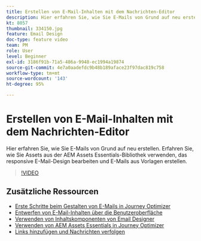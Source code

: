 ```yaml
---
title: Erstellen von E-Mail-Inhalten mit dem Nachrichten-Editor
description: Hier erfahren Sie, wie Sie E-Mails von Grund auf neu erstellen. Erfahren Sie, wie Sie Assets aus der AEM Assets Essentials-Bibliothek verwenden, das responsive E-Mail-Design bearbeiten und E-Mails aus Vorlagen erstellen.
kt: 8057
thumbnail: 334150.jpg
feature: Email Design
doc-type: feature video
team: PM
role: User
level: Beginner
exl-id: 3186f91b-71a5-486a-9948-ec1994a19874
source-git-commit: 4e7a0aadefdc9b48b189aface23f97dac819c758
workflow-type: tm+mt
source-wordcount: '143'
ht-degree: 95%

---
```


# Erstellen von E-Mail-Inhalten mit dem Nachrichten-Editor

Hier erfahren Sie, wie Sie E-Mails von Grund auf neu erstellen. Erfahren Sie, wie Sie Assets aus der AEM Assets Essentials-Bibliothek verwenden, das responsive E-Mail-Design bearbeiten und E-Mails aus Vorlagen erstellen.

>[!VIDEO](https://video.tv.adobe.com/v/334150?quality=12)

## Zusätzliche Ressourcen

* [Erste Schritte beim Gestalten von E-Mails in Journey Optimizer](https://experienceleague.adobe.com/docs/journey-optimizer/using/create-messages/email-designer/design-emails.html?lang=de)
* [Entwerfen von E-Mail-Inhalten über die Benutzeroberfläche](https://experienceleague.adobe.com/docs/journey-optimizer/using/create-messages/email-designer/create-email-content.html?lang=de)
* [Verwenden von Inhaltskomponenten von Email Designer](https://experienceleague.adobe.com/docs/journey-optimizer/using/create-messages/email-designer/content-components.html?lang=de)
* [Verwenden von AEM Assets Essentials in Journey Optimizer](https://experienceleague.adobe.com/docs/journey-optimizer/using/create-messages/assets-essentials.html?lang=de)
* [Links hinzufügen und Nachrichten verfolgen](https://experienceleague.adobe.com/docs/journey-optimizer/using/create-messages/message-tracking.html)
